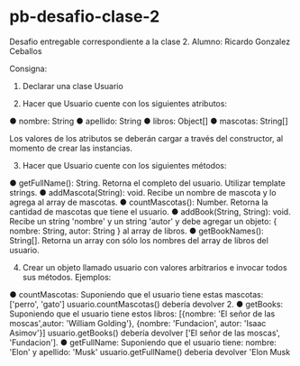 # pb-desafio-clase-2
Desafio entregable correspondiente a la clase 2. Alumno: Ricardo Gonzalez Ceballos

Consigna:

1) Declarar una clase Usuario

2) Hacer que Usuario cuente con los siguientes atributos:

● nombre: String
● apellido: String
● libros: Object[]
● mascotas: String[]

Los valores de los atributos se deberán cargar a través del constructor, al momento de crear
las instancias.

3) Hacer que Usuario cuente con los siguientes métodos:

● getFullName(): String. Retorna el completo del usuario. Utilizar template strings.
● addMascota(String): void. Recibe un nombre de mascota y lo agrega al array de
mascotas.
● countMascotas(): Number. Retorna la cantidad de mascotas que tiene el usuario.
● addBook(String, String): void. Recibe un string 'nombre' y un string 'autor' y
debe agregar un objeto: { nombre: String, autor: String } al array de libros.
● getBookNames(): String[]. Retorna un array con sólo los nombres del array de
libros del usuario.

4) Crear un objeto llamado usuario con valores arbitrarios e invocar todos sus métodos.
Ejemplos:

● countMascotas: Suponiendo que el usuario tiene estas mascotas: ['perro', 'gato']
usuario.countMascotas() debería devolver 2.
● getBooks: Suponiendo que el usuario tiene estos libros: [{nombre: 'El señor de las
moscas',autor: 'William Golding'}, {nombre: 'Fundacion', autor: 'Isaac Asimov'}]
usuario.getBooks() debería devolver ['El señor de las moscas', 'Fundacion'].
● getFullName: Suponiendo que el usuario tiene: nombre: 'Elon' y apellido: 'Musk'
usuario.getFullName() deberia devolver 'Elon Musk
